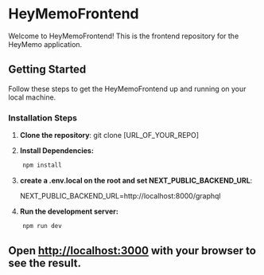# HeyMemoFrontend

Welcome to HeyMemoFrontend! This is the frontend repository for the HeyMemo application.

## Getting Started

Follow these steps to get the HeyMemoFrontend up and running on your local machine.

### Installation Steps

1. **Clone the repository**:
   git clone [URL_OF_YOUR_REPO]

2. **Install Dependencies:**
```bash
    npm install
```
3. **create a .env.local on the root and set NEXT_PUBLIC_BACKEND_URL**:

   NEXT_PUBLIC_BACKEND_URL=http://localhost:8000/graphql

4. **Run the development server:**
```bash
    npm run dev
```

## Open [http://localhost:3000](http://localhost:3000) with your browser to see the result.

